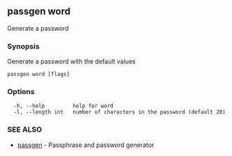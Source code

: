 ## passgen word

Generate a password

### Synopsis

Generate a password with the default values

```
passgen word [flags]
```

### Options

```
  -h, --help         help for word
  -l, --length int   number of characters in the password (default 20)
```

### SEE ALSO

* [passgen](passgen.md)	 - Passphrase and password generator

